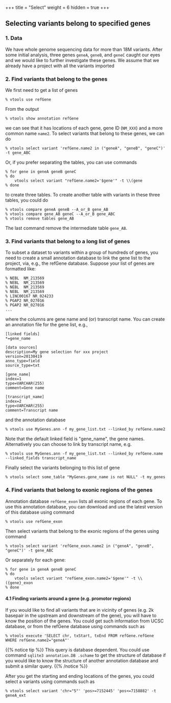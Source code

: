 +++
title = "Select"
weight = 6
hidden = true
+++

## Selecting variants belong to specified genes 

### 1. Data

We have whole genome sequencing data for more than 18M variants. After some initial analysis, three genes `geneA`, `geneB`, and `geneC` caught our eyes and we would like to further investigate these genes. We assume that we already have a project with all the variants imported 



### 2. Find variants that belong to the genes

We first need to get a list of genes 



    % vtools use refGene
    

From the output 



    % vtools show annotation refGene
    

we can see that it has locations of each gene, gene ID (`NM_XXX`) and a more common name `name2`. To select variants that belong to these genes, we can do 



    % vtools select variant 'refGene.name2 in ("geneA", "geneB", "geneC")' -t gene_ABC
    

Or, if you prefer separating the tables, you can use commands 



    % for gene in geneA geneB geneC
    % do
        vtools select variant "refGene.name2='$gene'" -t \\(gene
    % done
    

to create three tables. To create another table with variants in these three tables, you could do 



    % vtools compare geneA geneB --A_or_B gene_AB
    % vtools compare gene_AB geneC --A_or_B gene_ABC
    % vtools remove tables gene_AB
    

The last command remove the intermediate table `gene_AB`. 



### 3. Find variants that belong to a long list of genes

To subset a dataset to variants within a group of hundreds of genes, you need to create a small annotation database to link the gene list to the project, via, e.g., the refGene database. Suppose your list of genes are formatted like: 



    % NEBL	NM_213569
    % NEBL	NM_213569
    % NEBL	NM_213569
    % NEBL	NM_213569
    % LINC00167	NR_024233
    % PGAP2	NR_027016
    % PGAP2	NR_027016
    ...
    

where the columns are gene name and (or) transcript name. You can create an annotation file for the gene list, e.g., 



    [linked fields]
    *=gene_name
    
    [data sources]
    description=My gene selection for xxx project
    version=20130419
    anno_type=field
    source_type=txt
    
    [gene_name]
    index=1
    type=VARCHAR(255)
    comment=Gene name
    
    [transcript_name]
    index=2
    type=VARCHAR(255)
    comment=Transcript name
    

and the annotation database 



    % vtools use MyGenes.ann -f my_gene_list.txt --linked_by refGene.name2 
    

Note that the default linked field is "gene_name", the gene names. Alternatively you can choose to link by transcript name, e.g. 



    % vtools use MyGenes.ann -f my_gene_list.txt --linked_by refGene.name --linked_fields transcript_name
    

Finally select the variants belonging to this list of gene 



    % vtools select some_table "MyGenes.gene_name is not NULL" -t my_genes
    



### 4. Find variants that belong to exonic regions of the genes

Annotation database `refGene_exon` lists all exonic regions of each gene. To use this annotation database, you can download and use the latest version of this database using command 



    % vtools use refGene_exon
    

Then select variants that belong to the exonic regions of the genes using command 



    % vtools select variant 'refGene_exon.name2 in ("geneA", "geneB", "geneC")' -t gene_ABC
    

Or separately for each gene: 



    % for gene in geneA geneB geneC
    % do
        vtools select variant "refGene_exon.name2='$gene'" -t \\({gene}_exon
    % done
    



#### 4.1 Finding variants around a gene (e.g. promotor regions)

If you would like to find all variants that are in vicinity of genes (e.g. 2k basepair in the upstream and downstream of the gene), you will have to know the position of the genes. You could get such information from UCSC database, or from the refGene database using commands such as 



    % vtools execute 'SELECT chr, txStart, txEnd FROM refGene.refGene WHERE refGene.name2="geneA"'
    


{{% notice tip %}}
This query is database dependent. You could use command `sqlite3 annotation.DB .schame` to get the structure of database if you would like to know the structure of another annotation database and submit a similar query. 
{{% /notice %}}


After you get the starting and ending locations of the genes, you could select a variants using commands such as 



    % vtools select variant 'chr="5"' 'pos>=7152445' 'pos<=7158882' -t geneA_ext
